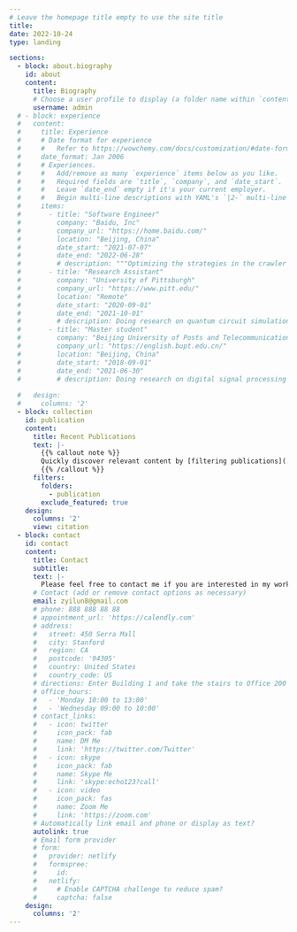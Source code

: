 ```yaml
---
# Leave the homepage title empty to use the site title
title:
date: 2022-10-24
type: landing

sections:
  - block: about.biography
    id: about
    content:
      title: Biography
      # Choose a user profile to display (a folder name within `content/authors/`)
      username: admin
  # - block: experience
  #   content:
  #     title: Experience
  #     # Date format for experience
  #     #   Refer to https://wowchemy.com/docs/customization/#date-format
  #     date_format: Jan 2006
  #     # Experiences.
  #     #   Add/remove as many `experience` items below as you like.
  #     #   Required fields are `title`, `company`, and `date_start`.
  #     #   Leave `date_end` empty if it's your current employer.
  #     #   Begin multi-line descriptions with YAML's `|2-` multi-line prefix.
  #     items:
  #       - title: "Software Engineer"
  #         company: "Baidu, Inc"
  #         company_url: "https://home.baidu.com/"
  #         location: "Beijing, China"
  #         date_start: "2021-07-07"
  #         date_end: "2022-06-28"
  #         # description: """Optimizing the strategies in the crawler system.""" 
  #       - title: "Research Assistant"
  #         company: "University of Pittsburgh"
  #         company_url: "https://www.pitt.edu/"
  #         location: "Remote"
  #         date_start: "2020-09-01"
  #         date_end: "2021-10-01"
  #         # description: Doing research on quantum circuit simulation using GPUs. Advised by [Prof. Xulong Tang](http://xzt102.github.io/) and [Prof. Jun Yang](https://sites.pitt.edu/~juy9/)
  #       - title: "Master student"
  #         company: "Beijing University of Posts and Telecommunications"
  #         company_url: "https://english.bupt.edu.cn/"
  #         location: "Beijing, China"
  #         date_start: "2018-09-01"
  #         date_end: "2021-06-30"
  #         # description: Doing research on digital signal processing and machine learning. Advised by [Prof. Zhenming Yu](https://see.bupt.edu.cn/info/1051/1260.htm) and [Prof. Kun Xu](https://www.bupt.edu.cn/info/1075/84950.htm)
          
  #   design:
  #     columns: '2'
  - block: collection
    id: publication
    content:
      title: Recent Publications
      text: |-
        {{% callout note %}}
        Quickly discover relevant content by [filtering publications](./publication/).
        {{% /callout %}}
      filters:
        folders:
          - publication
        exclude_featured: true
    design:
      columns: '2'
      view: citation
  - block: contact
    id: contact
    content:
      title: Contact
      subtitle:
      text: |-
        Please feel free to contact me if you are interested in my work. 
      # Contact (add or remove contact options as necessary)
      email: zyilun8@gmail.com
      # phone: 888 888 88 88
      # appointment_url: 'https://calendly.com'
      # address:
      #   street: 450 Serra Mall
      #   city: Stanford
      #   region: CA
      #   postcode: '94305'
      #   country: United States
      #   country_code: US
      # directions: Enter Building 1 and take the stairs to Office 200 on Floor 2
      # office_hours:
      #   - 'Monday 10:00 to 13:00'
      #   - 'Wednesday 09:00 to 10:00'
      # contact_links:
      #   - icon: twitter
      #     icon_pack: fab
      #     name: DM Me
      #     link: 'https://twitter.com/Twitter'
      #   - icon: skype
      #     icon_pack: fab
      #     name: Skype Me
      #     link: 'skype:echo123?call'
      #   - icon: video
      #     icon_pack: fas
      #     name: Zoom Me
      #     link: 'https://zoom.com'
      # Automatically link email and phone or display as text?
      autolink: true
      # Email form provider
      # form:
      #   provider: netlify
      #   formspree:
      #     id:
      #   netlify:
      #     # Enable CAPTCHA challenge to reduce spam?
      #     captcha: false
    design:
      columns: '2'
---
```

